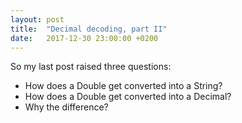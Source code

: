 ```yaml
---
layout: post
title:  "Decimal decoding, part II"
date:   2017-12-30 23:00:00 +0200
---
```


So my last post raised three questions:

* How does a Double get converted into a String?
* How does a Double get converted into a Decimal?
* Why the difference?

